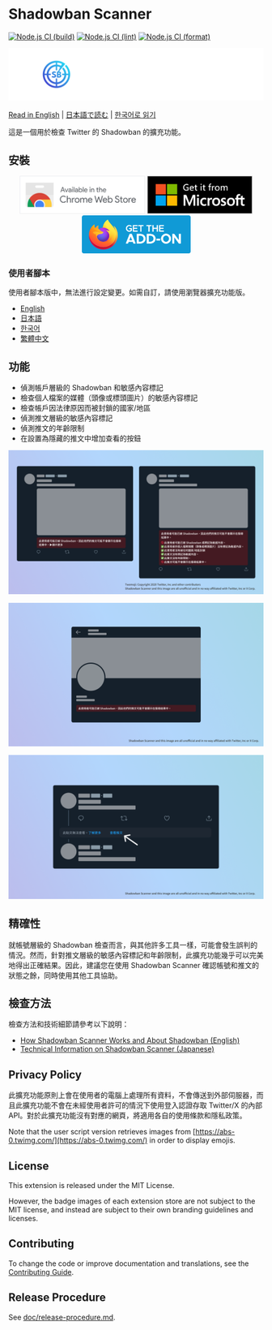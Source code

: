 # Shadowban Scanner

[![Node.js CI (build)](https://github.com/Robot-Inventor/shadowban-scanner/actions/workflows/build.yml/badge.svg)](https://github.com/Robot-Inventor/shadowban-scanner/actions/workflows/build.yml) [![Node.js CI (lint)](https://github.com/Robot-Inventor/shadowban-scanner/actions/workflows/lint.yml/badge.svg)](https://github.com/Robot-Inventor/shadowban-scanner/actions/workflows/lint.yml) [![Node.js CI (format)](https://github.com/Robot-Inventor/shadowban-scanner/actions/workflows/format.yml/badge.svg)](https://github.com/Robot-Inventor/shadowban-scanner/actions/workflows/format.yml)

![Shadowban Scanner 的標誌](doc/image/logo.svg)

[Read in English](README.md) | [日本語で読む](README_ja.md) | [한국어로 읽기](README_ko.md)

這是一個用於檢查 Twitter 的 Shadowban 的擴充功能。

## 安裝

<p align="center">
<a href="https://chromewebstore.google.com/detail/enlganfikppbjhabhkkilafmkhifadjd"><img src="./doc/image/badge/chrome.svg" height="75px"></a>
<a href="https://microsoftedge.microsoft.com/addons/detail/kfeecmboomhggeeceipnbbdjmhjoccbl"><img src="./doc/image/badge/edge.svg" height="75px"></a>
<a href="https://addons.mozilla.org/firefox/addon/{8fee6fa8-6d95-4b9e-9c51-324c207fabff}/"><img src="./doc/image/badge/firefox.svg" height="75px"></a>
</p>

### 使用者腳本

使用者腳本版中，無法進行設定變更。如需自訂，請使用瀏覽器擴充功能版。

- [English](https://raw.githubusercontent.com/Robot-Inventor/shadowban-scanner/main/userScript/en.user.js)
- [日本語](https://raw.githubusercontent.com/Robot-Inventor/shadowban-scanner/main/userScript/ja.user.js)
- [한국어](https://raw.githubusercontent.com/Robot-Inventor/shadowban-scanner/main/userScript/ko.user.js)
- [繁體中文](https://raw.githubusercontent.com/Robot-Inventor/shadowban-scanner/main/userScript/zh_TW.user.js)

## 功能

- 偵測帳戶層級的 Shadowban 和敏感內容標記
- 檢查個人檔案的媒體（頭像或標頭圖片）的敏感內容標記
- 檢查帳戶因法律原因而被封鎖的國家/地區
- 偵測推文層級的敏感內容標記
- 偵測推文的年齡限制
- 在設置為隱藏的推文中增加查看的按鈕

![帳戶層級 Shadowban 偵測的截圖](doc/image/screenshot2_zh_tw.png)

![推文層級 Shadowban 偵測的截圖](doc/image/screenshot1_zh_tw.png)

![隱藏推文的螢幕截圖](doc/image/screenshot3_zh_tw.png)

## 精確性

就帳號層級的 Shadowban 檢查而言，與其他許多工具一樣，可能會發生誤判的情況。然而，針對推文層級的敏感內容標記和年齡限制，此擴充功能幾乎可以完美地得出正確結果。因此，建議您在使用 Shadowban Scanner 確認帳號和推文的狀態之餘，同時使用其他工具協助。

## 檢查方法

檢查方法和技術細節請參考以下說明：

- [How Shadowban Scanner Works and About Shadowban (English)](./doc/en/about-shadowban.md)
- [Technical Information on Shadowban Scanner (Japanese)](./doc/en/technical-information.md)

## Privacy Policy

<!-- PRIVACY_POLICY_TEXT_START -->
<!-- THIS SECTION IS GENERATED FROM ./src/_locales/zh_TW/messages.json. DO NOT EDIT MANUALLY -->

此擴充功能原則上會在使用者的電腦上處理所有資料，不會傳送到外部伺服器，而且此擴充功能不會在未經使用者許可的情況下使用登入認證存取 Twitter/X 的內部 API。對於此擴充功能沒有對應的網頁，將適用各自的使用條款和隱私政策。

<!-- PRIVACY_POLICY_TEXT_END -->

Note that the user script version retrieves images from [https://abs-0.twimg.com/](https://abs-0.twimg.com/) in order to display emojis.

## License

This extension is released under the MIT License.

However, the badge images of each extension store are not subject to the MIT license, and instead are subject to their own branding guidelines and licenses.

## Contributing

To change the code or improve documentation and translations, see the [Contributing Guide](CONTRIBUTING.md).

## Release Procedure

See [doc/release-procedure.md](doc/release-procedure.md).
